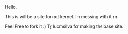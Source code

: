 Hello.




This is will be a site for not kernel.
Im messing with it rn.


Feel Free to fork it :)
Ty lucmsilva for making the base site.
